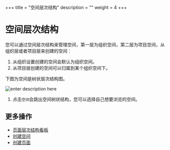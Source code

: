 ﻿+++
title = "空间层次结构"
description = ""
weight = 4
+++

# 空间层次结构
   
您可以通过空间层次结构来管理空间，第一层为组织空间，第二层为项目空间，从组织层或者项目层来创建的空间：

1. 从组织设置创建的空间会默认为组织空间。
2. 从项目层创建的空间可以归属到某个组织空间下。

下图为空间是树状层次结构图。

![enter description here](/docs/user-guide/wiki/image/image21.png)

1. 点击`空间`会跳出空间树状结构，您可以选择自己想要浏览的空间。


## 更多操作

- [页面层次结构看板](../../page/permissions-page)
- [创建空间](../../page/create-space)
- [创建页面](../../page/create-page) 




